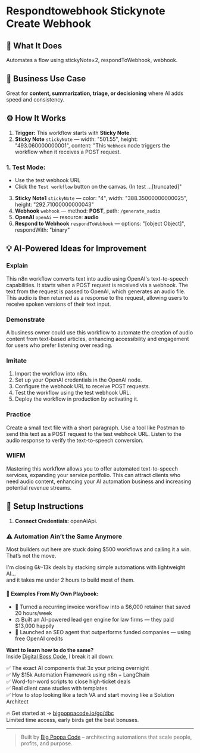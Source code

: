 # Respondtowebhook Stickynote Create Webhook
## 🚀 What It Does
Automates a flow using stickyNote×2, respondToWebhook, webhook.

## 💼 Business Use Case
Great for **content, summarization, triage, or decisioning** where AI adds speed and consistency.

## ⚙️ How It Works
1. **Trigger:** This workflow starts with **Sticky Note**.
2. **Sticky Note** `stickyNote` — width: "501.55", height: "493.060000000001", content: "This `Webhook` node triggers the workflow when it receives a POST request.

### 1. Test Mode:
* Use the test webhook URL
* Click the `Test workflow` button on the canvas. (In test …[truncated]"
3. **Sticky Note1** `stickyNote` — color: "4", width: "388.35000000000025", height: "292.71000000000043"
4. **Webhook** `webhook` — method: **POST**, path: `/generate_audio`
5. **OpenAI** `openAi` — resource: **audio**
6. **Respond to Webhook** `respondToWebhook` — options: "[object Object]", respondWith: "binary"

## 💡 AI-Powered Ideas for Improvement
### Explain
This n8n workflow converts text into audio using OpenAI's text-to-speech capabilities. It starts when a POST request is received via a webhook. The text from the request is passed to OpenAI, which generates an audio file. This audio is then returned as a response to the request, allowing users to receive spoken versions of their text input.

### Demonstrate
A business owner could use this workflow to automate the creation of audio content from text-based articles, enhancing accessibility and engagement for users who prefer listening over reading.

### Imitate
1. Import the workflow into n8n.
2. Set up your OpenAI credentials in the OpenAI node.
3. Configure the webhook URL to receive POST requests.
4. Test the workflow using the test webhook URL.
5. Deploy the workflow in production by activating it.

### Practice
Create a small text file with a short paragraph. Use a tool like Postman to send this text as a POST request to the test webhook URL. Listen to the audio response to verify the text-to-speech conversion.

### WIIFM
Mastering this workflow allows you to offer automated text-to-speech services, expanding your service portfolio. This can attract clients who need audio content, enhancing your AI automation business and increasing potential revenue streams.

## 🔧 Setup Instructions
1. **Connect Credentials:** openAiApi.

### ⚠️ Automation Ain’t the Same Anymore

Most builders out here are stuck doing $500 workflows and calling it a win.  
That’s not the move.  

I'm closing $6k–$13k deals by stacking simple automations with lightweight AI...  
and it takes me under 2 hours to build most of them.

#### 🧠 Examples From My Own Playbook:
- 🔁 Turned a recurring invoice workflow into a $6,000 retainer that saved 20 hours/week  
- ⚖️ Built an AI-powered lead gen engine for law firms — they paid $13,000 happily  
- 🚀 Launched an SEO agent that outperforms funded companies — using free OpenAI credits  

**Want to learn how to do the same?**  
Inside [Digital Boss Code](https://bigpoppacode.io/go/dbc), I break it all down:

✅ The exact AI components that 3x your pricing overnight  
✅ My $15k Automation Framework using n8n + LangChain  
✅ Word-for-word scripts to close high-ticket deals  
✅ Real client case studies with templates  
✅ How to stop looking like a tech VA and start moving like a Solution Architect  

🔥 Get started at → [bigpoppacode.io/go/dbc](https://bigpoppacode.io/go/dbc)  
Limited time access, early birds get the best bonuses.

---
> Built by [Big Poppa Code](https://bigpoppacode.io) – architecting automations that scale people, profits, and purpose.
